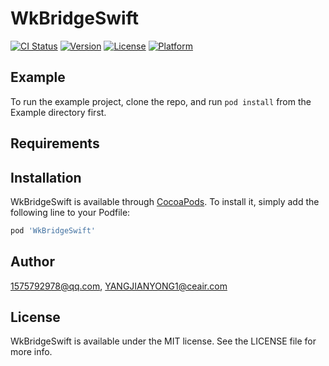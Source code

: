 # WkBridgeSwift

[![CI Status](https://img.shields.io/travis/1575792978@qq.com/WkBridgeSwift.svg?style=flat)](https://travis-ci.org/1575792978@qq.com/WkBridgeSwift)
[![Version](https://img.shields.io/cocoapods/v/WkBridgeSwift.svg?style=flat)](https://cocoapods.org/pods/WkBridgeSwift)
[![License](https://img.shields.io/cocoapods/l/WkBridgeSwift.svg?style=flat)](https://cocoapods.org/pods/WkBridgeSwift)
[![Platform](https://img.shields.io/cocoapods/p/WkBridgeSwift.svg?style=flat)](https://cocoapods.org/pods/WkBridgeSwift)

## Example

To run the example project, clone the repo, and run `pod install` from the Example directory first.

## Requirements

## Installation

WkBridgeSwift is available through [CocoaPods](https://cocoapods.org). To install
it, simply add the following line to your Podfile:

```ruby
pod 'WkBridgeSwift'
```

## Author

1575792978@qq.com, YANGJIANYONG1@ceair.com

## License

WkBridgeSwift is available under the MIT license. See the LICENSE file for more info.
